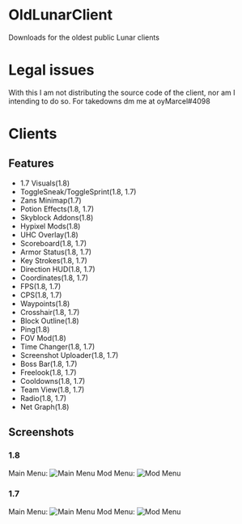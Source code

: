 # OldLunarClient
Downloads for the oldest public Lunar clients

# Legal issues
With this I am not distributing the source code of the client, nor am I intending to do so. For takedowns dm me at oyMarcel#4098

# Clients

## Features
- 1.7 Visuals(1.8)
- ToggleSneak/ToggleSprint(1.8, 1.7)
- Zans Minimap(1.7)
- Potion Effects(1.8, 1.7)
- Skyblock Addons(1.8)
- Hypixel Mods(1.8)
- UHC Overlay(1.8)
- Scoreboard(1.8, 1.7)
- Armor Status(1.8, 1.7)
- Key Strokes(1.8, 1.7)
- Direction HUD(1.8, 1.7)
- Coordinates(1.8, 1.7)
- FPS(1.8, 1.7)
- CPS(1.8, 1.7)
- Waypoints(1.8)
- Crosshair(1.8, 1.7)
- Block Outline(1.8)
- Ping(1.8)
- FOV Mod(1.8)
- Time Changer(1.8, 1.7)
- Screenshot Uploader(1.8, 1.7)
- Boss Bar(1.8, 1.7)
- Freelook(1.8, 1.7)
- Cooldowns(1.8, 1.7)
- Team View(1.8, 1.7)
- Radio(1.8, 1.7)
- Net Graph(1.8)

## Screenshots
### 1.8
Main Menu:
![Main Menu](https://github.com/oyMarcel/OldLunarClient/blob/main/assets/1.8/mainmenu.png)
Mod Menu:
![Mod Menu](https://github.com/oyMarcel/OldLunarClient/blob/main/assets/1.8/modmenu.png)

### 1.7
Main Menu:
![Main Menu](https://github.com/oyMarcel/OldLunarClient/blob/main/assets/1.7/mainmenu.png)
Mod Menu:
![Mod Menu](https://github.com/oyMarcel/OldLunarClient/blob/main/assets/1.7/modmenu.png)
